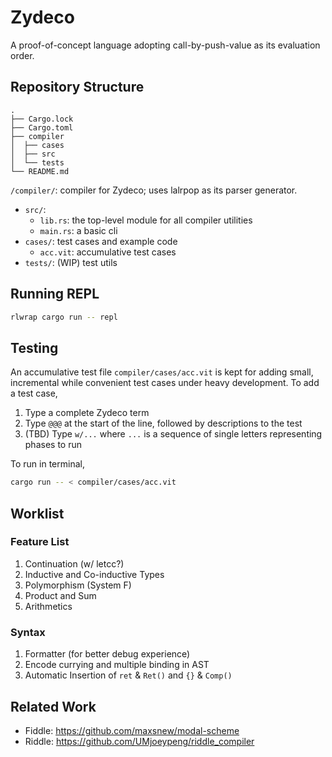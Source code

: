 # Zydeco

A proof-of-concept language adopting call-by-push-value as its evaluation order.

## Repository Structure

```plain
.
├── Cargo.lock
├── Cargo.toml
├── compiler
│  ├── cases
│  ├── src
│  └── tests
└── README.md
```

`/compiler/`: compiler for Zydeco; uses lalrpop as its parser generator.

- `src/`:
  - `lib.rs`: the top-level module for all compiler utilities
  - `main.rs`: a basic cli
- `cases/`: test cases and example code
  - `acc.vit`: accumulative test cases
- `tests/`: (WIP) test utils

## Running REPL

```bash
rlwrap cargo run -- repl
```

## Testing

An accumulative test file `compiler/cases/acc.vit` is kept for adding small, incremental while convenient test cases under heavy development. To add a test case,

1. Type a complete Zydeco term
2. Type `@@@` at the start of the line, followed by descriptions to the test
3. (TBD) Type `w/...` where `...` is a sequence of single letters representing phases to run

To run in terminal,

```bash
cargo run -- < compiler/cases/acc.vit
```

## Worklist

### Feature List

1. Continuation (w/ letcc?)
2. Inductive and Co-inductive Types
3. Polymorphism (System F)
4. Product and Sum
5. Arithmetics

### Syntax

1. Formatter (for better debug experience)
2. Encode currying and multiple binding in AST
3. Automatic Insertion of `ret` & `Ret()` and `{}` & `Comp()`

## Related Work

- Fiddle: <https://github.com/maxsnew/modal-scheme>
- Riddle: <https://github.com/UMjoeypeng/riddle_compiler>
